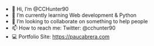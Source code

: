 - 👋 Hi, I’m @CCHunter90
- 🌱 I’m currently learning Web development & Python
- 💞️ I’m looking to collaborate on something to help people
- 📫 How to reach me: Twitter: @cchunter90
- 💻 Portfolio Site: https://paucabrera.com
